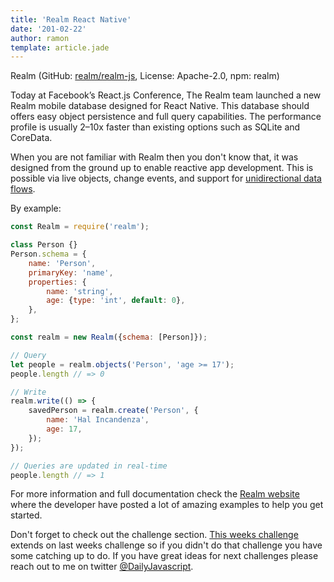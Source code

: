 ```yaml
---
title: 'Realm React Native'
date: '201-02-22'
author: ramon
template: article.jade
---
```


Realm (GitHub: [realm/realm-js](https://github.com/realm/realm-js), License: Apache-2.0, npm: realm)

Today at Facebook’s React.js Conference, The Realm team launched a new Realm mobile database designed for React Native.
This database should offers easy object persistence and full query capabilities.
The performance profile is usually 2–10x faster than existing options such as SQLite and CoreData.

When you are not familiar with Realm then you don't know that, it was designed from the ground up to enable reactive app development.
This is possible via live objects, change events, and support for [unidirectional data flows](https://realm.io/news/unidirectional-data-flow-in-swift/).

By example:


```javascript
const Realm = require('realm');

class Person {}
Person.schema = {
    name: 'Person',
    primaryKey: 'name',
    properties: {
        name: 'string',
        age: {type: 'int', default: 0},
    },
};

const realm = new Realm({schema: [Person]});

// Query
let people = realm.objects('Person', 'age >= 17');
people.length // => 0

// Write
realm.write(() => {
    savedPerson = realm.create('Person', {
        name: 'Hal Incandenza',
        age: 17,
    });
});

// Queries are updated in real-time
people.length // => 1
```

For more information and full documentation check the [Realm website](https://realm.io/) where the developer have posted a lot of amazing examples to help you get started.

Don't forget to check out the challenge section. [This weeks challenge](http://http://daily-javascript.com/challenges/websocket-challenge-part-two) extends on last weeks challenge so if you didn't do that challenge you have some catching up to do. If you have great ideas for next challenges please reach out to me on twitter [@DailyJavascript](http://twitter.com/DailyJavascript).
